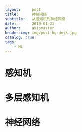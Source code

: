 ```yaml
---
layout:     post
title:      神经网络
subtitle:   从感知机到神经网络
date:       2019-01-21
author:     axiomaster
header-img: img/post-bg-desk.jpg
catalog: true
tags:
    - ML
---
```


# 感知机

# 多层感知机

# 神经网络

